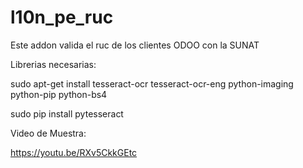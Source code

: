 # l10n_pe_ruc
Este addon valida el ruc de los clientes ODOO con la SUNAT  

Librerias necesarias:  

sudo apt-get install tesseract-ocr tesseract-ocr-eng python-imaging python-pip python-bs4 

sudo pip install pytesseract

Video de Muestra:

https://youtu.be/RXv5CkkGEtc
